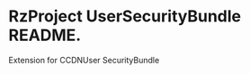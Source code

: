 RzProject UserSecurityBundle README.
===================================

Extension for CCDNUser SecurityBundle